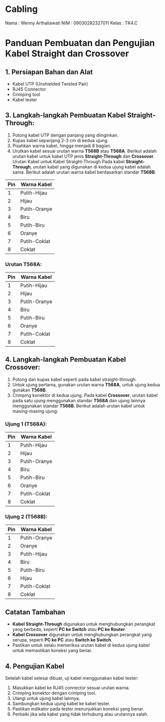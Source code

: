 # Cabling
Nama    : Wenny Arthaliawati
NIM     : 09030282327011
Kelas   : TK4.C
# Panduan Pembuatan dan Pengujian Kabel Straight dan Crossover

## 1. Persiapan Bahan dan Alat
- Kabel UTP (Unshielded Twisted Pair)
- RJ45 Connector
- Crimping tool
- Kabel tester
## 3. Langkah-langkah Pembuatan Kabel Straight-Through:
1. Potong kabel UTP dengan panjang yang diinginkan.
2. Kupas kabel sepanjang 2-3 cm di kedua ujung.
3. Pisahkan warna kabel, hingga menjadi 8 bagian.
4. Urutkan kabel sesuai urutan warna **T568B** atau **T568A**.
Berikut adalah urutan kabel untuk kabel UTP jenis **Straight-Through** dan **Crossover**.
Urutan Kabel untuk Kabel Straight-Through
Pada kabel **Straight-Through**, urutan kabel yang digunakan di kedua ujung kabel adalah sama. Berikut adalah urutan warna kabel berdasarkan standar **T568B**:

| Pin | Warna Kabel          |
|-----|----------------------|
| 1   | Putih-Hijau          |
| 2   | Hijau                |
| 3   | Putih-Oranye         |
| 4   | Biru                 |
| 5   | Putih-Biru           |
| 6   | Oranye               |
| 7   | Putih-Coklat         |
| 8   | Coklat               |

### Urutan T568A:

| Pin | Warna Kabel          |
|-----|----------------------|
| 1   | Putih-Hijau          |
| 2   | Hijau                |
| 3   | Putih-Oranye         |
| 4   | Biru                 |
| 5   | Putih-Biru           |
| 6   | Oranye               |
| 7   | Putih-Coklat         |
| 8   | Coklat               |

## 4. Langkah-langkah Pembuatan Kabel Crossover:
1. Potong dan kupas kabel seperti pada kabel straight-through.
2. Untuk ujung pertama, gunakan urutan warna **T568A**, untuk ujung kedua gunakan **T568B**.
3. Crimping konektor di kedua ujung.
Pada kabel **Crossover**, urutan kabel pada satu ujung menggunakan standar **T568A** dan ujung lainnya menggunakan standar **T568B**. Berikut adalah urutan kabel untuk masing-masing ujung:

### Ujung 1 (T568A):
| Pin | Warna Kabel          |
|-----|----------------------|
| 1   | Putih-Hijau          |
| 2   | Hijau                |
| 3   | Putih-Oranye         |
| 4   | Biru                 |
| 5   | Putih-Biru           |
| 6   | Oranye               |
| 7   | Putih-Coklat         |
| 8   | Coklat               |

### Ujung 2 (T568B):
| Pin | Warna Kabel          |
|-----|----------------------|
| 1   | Putih-Oranye         |
| 2   | Oranye               |
| 3   | Putih-Hijau          |
| 4   | Biru                 |
| 5   | Putih-Biru           |
| 6   | Hijau                |
| 7   | Putih-Coklat         |
| 8   | Coklat               |

## Catatan Tambahan
- **Kabel Straight-Through** digunakan untuk menghubungkan perangkat yang berbeda, seperti **PC ke Switch** atau **PC ke Router**.
- **Kabel Crossover** digunakan untuk menghubungkan perangkat yang serupa, seperti **PC ke PC** atau **Switch ke Switch**.
- Pastikan untuk selalu memeriksa urutan kabel di kedua ujung kabel untuk memastikan koneksi yang benar.
   
##  4. Pengujian Kabel
Setelah kabel selesai dibuat, uji kabel menggunakan kabel tester:
1. Masukkan kabel ke RJ45 connector sesuai urutan warna.
2. Crimping konektor dengan crimping tool.
3. Ulangi untuk ujung kabel lainnya.
4. Sambungkan kedua ujung kabel ke kabel tester.
5. Pastikan indikator pada tester menunjukkan koneksi yang benar.
6. Perbaiki jika ada kabel yang tidak terhubung atau urutannya salah.
